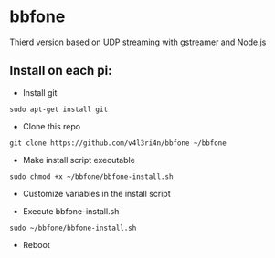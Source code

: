 # bbfone

Thierd version based on UDP streaming with gstreamer and Node.js

Install on each pi:
-------------------

- Install git

```
sudo apt-get install git
```

- Clone this repo

```
git clone https://github.com/v4l3ri4n/bbfone ~/bbfone
```
    
- Make install script executable

```
sudo chmod +x ~/bbfone/bbfone-install.sh
```

- Customize variables in the install script

- Execute bbfone-install.sh

```
sudo ~/bbfone/bbfone-install.sh
```

- Reboot
